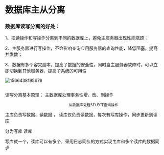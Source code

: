 # 数据库主从分离

### 数据库读写分离的好处：

1、把读操作和写操作分离到不同的数据库上，避免主服务器出现性能瓶颈；

2、主服务器进行写操作，不会影响查询应用服务器的查询性能，降低阻塞，提高并发数；

3、数据有多个容灾副本，提高了数据的安全性，同时当主服务器故障时，可以立即切换到其他服务器，提高了系统的可用性     

![1566438195679](C:\Users\pione\AppData\Roaming\Typora\typora-user-images\1566438195679.png)

```

```

读写分离基本原理： 主数据库处理事务性增、改、删操作

   								 从数据库处理SELECT查询操作

主库负责写数据、读数据   ， 读库仅负责读数据，每次有写库操作，同步更新到读库				

分为写库  读库       

写库就一个，读库可以有多个，采用日志同步的方式实现主库和多个读库的数据同步